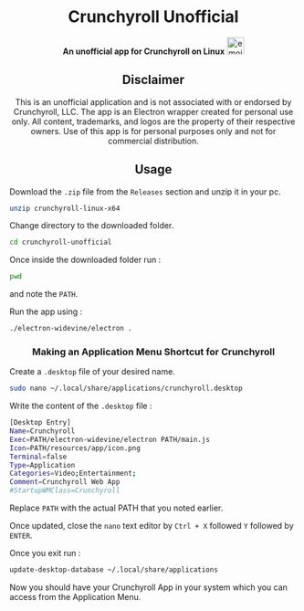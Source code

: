 <h1 align="center">Crunchyroll Unofficial</h1>
<p align="center">
  <strong>An unofficial app for Crunchyroll on Linux</strong> <img src="https://github.com/user-attachments/assets/8acc53a4-be94-4840-8c9f-64a29a57f271" width="30" height="30" alt="emoji">
</p>

<h2 align="center">Disclaimer</h2>
<p align="center">
  This is an unofficial application and is not associated with or endorsed by Crunchyroll, LLC. The app is an Electron wrapper created for personal use only. All content, trademarks, and logos are the property of their respective owners. Use of this app is for personal purposes only and not for commercial distribution.
</p>

<h2 align="center">Usage</h2>

Download the ```.zip``` file from the ```Releases``` section and unzip it in your pc.

```bash
unzip crunchyroll-linux-x64
```



Change directory to the downloaded folder.

```bash
cd crunchyroll-unofficial
```

Once inside the downloaded folder run :
```bash
pwd
```

and note the ```PATH```.



Run the app using :

```bash
./electron-widevine/electron .
```

<h3 align="center">Making an Application Menu Shortcut for Crunchyroll</h3>

Create a ```.desktop``` file of your desired name.

```bash
sudo nano ~/.local/share/applications/crunchyroll.desktop
```


Write the content of the ```.desktop``` file :
```bash                
[Desktop Entry]
Name=Crunchyroll
Exec=PATH/electron-widevine/electron PATH/main.js
Icon=PATH/resources/app/icon.png
Terminal=false
Type=Application
Categories=Video;Entertainment;
Comment=Crunchyroll Web App
#StartupWMClass=Crunchyroll
```

Replace ```PATH``` with the actual PATH that you noted earlier. 

Once updated, close the ```nano``` text editor by ``Ctrl + X`` followed ``Y`` followed by ``ENTER``.

Once you exit run :
```bash 
update-desktop-database ~/.local/share/applications
```

Now you should have your Crunchyroll App in your system which you can access from the Application Menu.
